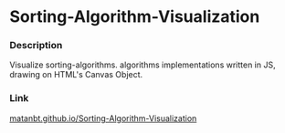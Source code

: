 # Sorting-Algorithm-Visualization

### Description
Visualize sorting-algorithms. algorithms implementations written in JS, drawing on HTML's Canvas Object.

### Link
[matanbt.github.io/Sorting-Algorithm-Visualization](https://matanbt.github.io/Sorting-Algorithm-Visualization/)
